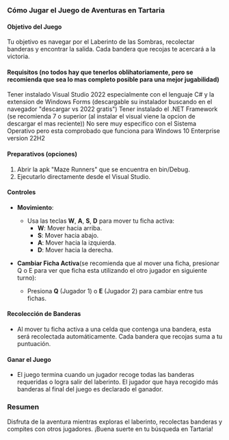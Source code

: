 ### Cómo Jugar el Juego de Aventuras en Tartaria

#### Objetivo del Juego
Tu objetivo es navegar por el Laberinto de las Sombras, recolectar banderas y encontrar la salida. Cada bandera que recojas te acercará a la victoria.

#### Requisitos (no todos hay que tenerlos oblihatoriamente, pero se recomienda que sea lo mas completo posible para una mejor jugabilidad)
Tener instalado Visual Studio 2022 especialmente con el lenguaje C# y la extension de Windows Forms (descargable su instalador buscando en el navegador "descargar vs 2022 gratis")
Tener instalado el .NET Framework (se recomienda 7 o superior (al instalar el visual viene la opcion de descargar el mas reciente))
No sere muy especifico con el Sistema Operativo pero esta comprobado que funciona para Windows 10 Enterprise version 22H2

#### Preparativos (opciones)
1. Abrir la apk "Maze Runners" que se encuentra en bin/Debug.
2. Ejecutarlo directamente desde el Visual Studio.
#### Controles
- **Movimiento**:
  - Usa las teclas **W**, **A**, **S**, **D** para mover tu ficha activa:
    - **W**: Mover hacia arriba.
    - **S**: Mover hacia abajo.
    - **A**: Mover hacia la izquierda.
    - **D**: Mover hacia la derecha.
  
- **Cambiar Ficha Activa**(se recomienda que al mover una ficha, presionar Q o E para ver que ficha esta utilizando el otro jugador en siguiente turno):
  - Presiona **Q** (Jugador 1) o **E** (Jugador 2) para cambiar entre tus fichas.

#### Recolección de Banderas
- Al mover tu ficha activa a una celda que contenga una bandera, esta será recolectada automáticamente. Cada bandera que recojas suma a tu puntuación.

#### Ganar el Juego
- El juego termina cuando un jugador recoge todas las banderas requeridas o logra salir del laberinto. El jugador que haya recogido más banderas al final del juego es declarado el ganador.

### Resumen
Disfruta de la aventura mientras exploras el laberinto, recolectas banderas y compites con otros jugadores. ¡Buena suerte en tu búsqueda en Tartaria!
